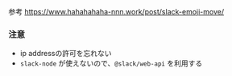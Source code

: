 参考
https://www.hahahahaha-nnn.work/post/slack-emoji-move/

### 注意

- ip addressの許可を忘れない
- `slack-node` が使えないので、`@slack/web-api` を利用する

